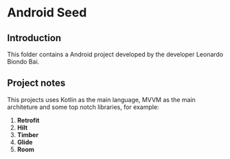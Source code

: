 # Android Seed
 
## Introduction

This folder contains a Android project developed by the developer Leonardo Biondo Bai.

## Project notes

This projects uses Kotlin as the main language, MVVM as the main architeture and some top notch libraries, for example:

1. **Retrofit**
2. **Hilt**
3. **Timber**
4. **Glide**
5. **Room**

